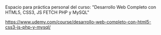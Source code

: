 Espacio para práctica personal del curso:
"Desarrollo Web Completo con HTML5, CSS3, JS FETCH PHP y MySQL"

https://www.udemy.com/course/desarrollo-web-completo-con-html5-css3-js-php-y-mysql/





